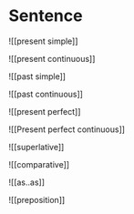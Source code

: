 # Sentence


![[present simple]]


![[present continuous]]

![[past simple]]

![[past continuous]]

![[present perfect]]

![[Present perfect continuous]]

![[superlative]]

![[comparative]]

![[as..as]]

![[preposition]]